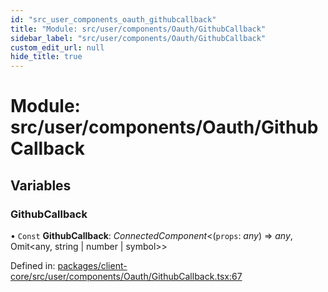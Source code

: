 ```yaml
---
id: "src_user_components_oauth_githubcallback"
title: "Module: src/user/components/Oauth/GithubCallback"
sidebar_label: "src/user/components/Oauth/GithubCallback"
custom_edit_url: null
hide_title: true
---
```


# Module: src/user/components/Oauth/GithubCallback

## Variables

### GithubCallback

• `Const` **GithubCallback**: *ConnectedComponent*<(`props`: *any*) => *any*, Omit<any, string \| number \| symbol\>\>

Defined in: [packages/client-core/src/user/components/Oauth/GithubCallback.tsx:67](https://github.com/xr3ngine/xr3ngine/blob/673ad6a5f/packages/client-core/src/user/components/Oauth/GithubCallback.tsx#L67)
